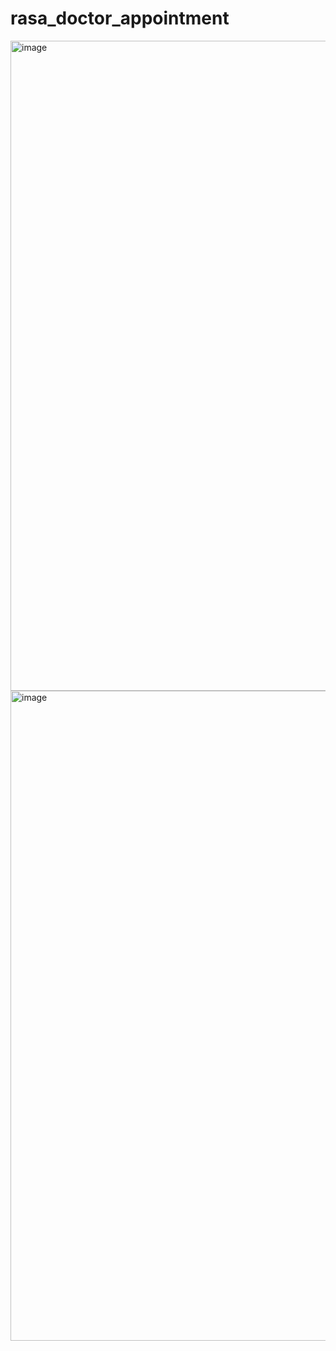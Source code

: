# rasa_doctor_appointment

<img width="1600" height="1040" alt="image" src="https://github.com/user-attachments/assets/5cf3ef6e-7bee-4005-8c7f-28dadeffa0e1" />

<img width="1600" height="1040" alt="image" src="https://github.com/user-attachments/assets/aecd507c-58f3-4602-acc8-69d7b0ad2f9a" />
